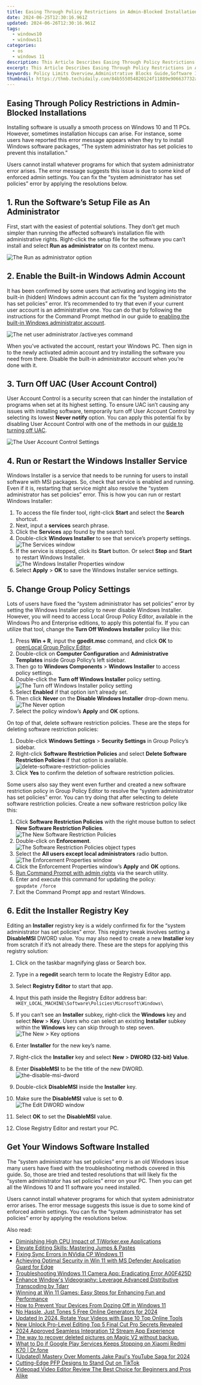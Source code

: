 ```yaml
---
title: Easing Through Policy Restrictions in Admin-Blocked Installations
date: 2024-06-25T12:30:16.961Z
updated: 2024-06-26T12:30:16.961Z
tags:
  - windows10
  - windows11
categories:
  - os
  - windows 11
description: This Article Describes Easing Through Policy Restrictions in Admin-Blocked Installations
excerpt: This Article Describes Easing Through Policy Restrictions in Admin-Blocked Installations
keywords: Policy Limits Overview,Administrative Blocks Guide,Software Installation Tips,Manage Permissions Effectively,Adapting to Admin Policies,Bypass Restrictions Efficiently,Optimizing Unblocked Settings
thumbnail: https://thmb.techidaily.com/84b555054820124f11889e906637732ab71a15523e1f3cc982eace446c58606e.jpg
---
```


## Easing Through Policy Restrictions in Admin-Blocked Installations

 Installing software is usually a smooth process on Windows 10 and 11 PCs. However, sometimes installation hiccups can arise. For instance, some users have reported this error message appears when they try to install Windows software packages, “The system administrator has set policies to prevent this installation.”

 Users cannot install whatever programs for which that system administrator error arises. The error message suggests this issue is due to some kind of enforced admin settings. You can fix the “system administrator has set policies” error by applying the resolutions below.

## 1\. Run the Software’s Setup File as An Administrator

 First, start with the easiest of potential solutions. They don’t get much simpler than running the affected software’s installation file with administrative rights. Right-click the setup file for the software you can’t install and select **Run as administrator** on its context menu.

![The Run as administrator option](https://static1.makeuseofimages.com/wordpress/wp-content/uploads/2023/07/the-run-as-administrator-option.jpg)

## 2\. Enable the Built-in Windows Admin Account

 It has been confirmed by some users that activating and logging into the built-in (hidden) Windows admin account can fix the “system administrator has set policies” error. It’s recommended to try that even if your current user account is an administrative one. You can do that by following the instructions for the Command Prompt method in our guide to [enabling the built-in Windows administrator account](https://www.makeuseof.com/windows-11-enable-disable-built-in-administrator-account/).

![The net user administrator /active:yes command](https://static1.makeuseofimages.com/wordpress/wp-content/uploads/2023/07/net-user-admin-account-command.jpg)

 When you’ve activated the account, restart your Windows PC. Then sign in to the newly activated admin account and try installing the software you need from there. Disable the built-in administrator account when you’re done with it.

## 3\. Turn Off UAC (User Account Control)

 User Account Control is a security screen that can hinder the installation of programs when set at its highest setting. To ensure UAC isn’t causing any issues with installing software, temporarily turn off User Account Control by selecting its lowest **Never notify** option. You can apply this potential fix by disabling User Account Control with one of the methods in our [guide to turning off UAC](https://www.makeuseof.com/windows-11-disable-user-account-control-prompt/).

![The User Account Control Settings](https://static1.makeuseofimages.com/wordpress/wp-content/uploads/2023/07/the-uac-settings.jpg)

## 4\. Run or Restart the Windows Installer Service

 Windows Installer is a service that needs to be running for users to install software with MSI packages. So, check that service is enabled and running. Even if it is, restarting that service might also resolve the “system administrator has set policies” error. This is how you can run or restart Windows Installer:

1. To access the file finder tool, right-click **Start** and select the **Search** shortcut.
2. Next, input a **services** search phrase.
3. Click the **Services** app found by the search tool.
4. Double-click **Windows Installer** to see that service’s property settings.  
![The Services window](https://static1.makeuseofimages.com/wordpress/wp-content/uploads/2023/07/the-services-window.jpg)
5. If the service is stopped, click its **Start** button. Or select **Stop** and **Start** to restart Windows Installer.  
![The Windows Installer Properties window](https://static1.makeuseofimages.com/wordpress/wp-content/uploads/2023/07/the-windows-installer-properties-service-window.jpg)
6. Select **Apply** \> **OK** to save the Windows Installer service settings.

## 5\. Change Group Policy Settings

 Lots of users have fixed the “system administrator has set policies” error by setting the Windows Installer policy to never disable Windows Installer. However, you will need to access Local Group Policy Editor, available in the Windows Pro and Enterprise editions, to apply this potential fix. If you can utilize that tool, change the **Turn Off Windows Installer** policy like this:

1. Press **Win + R**, input the **gpedit.msc** command, and click **OK** to [openLocal Group Policy Editor](https://www.makeuseof.com/windows-11-open-local-group-policy-editor/).
2. Double-click on **Computer Configuration** and **Administrative Templates** inside Group Policy’s left sidebar.
3. Then go to **Windows Components** \> **Windows Installer** to access policy settings.
4. Double-click the **Turn off Windows Installer** policy setting.  
![The Turn off Windows Installer policy setting](https://static1.makeuseofimages.com/wordpress/wp-content/uploads/2023/07/windows-installer-policy-settings.jpg)
5. Select **Enabled** if that option isn’t already set.
6. Then click **Never** on the **Disable Windows Installer** drop-down menu.  
![The Never option](https://static1.makeuseofimages.com/wordpress/wp-content/uploads/2023/07/the-never-option.jpg)
7. Select the policy window’s **Apply** and **OK** options.

 On top of that, delete software restriction policies. These are the steps for deleting software restriction policies:

1. Double-click **Windows Settings** \> **Security Settings** in Group Policy’s sidebar.
2. Right-click **Software Restriction Policies** and select **Delete Software Restriction Policies** if that option is available.  
![delete-software-restriction-policies](https://static1.makeuseofimages.com/wordpress/wp-content/uploads/2023/07/delete-software-restriction-policies.jpg)
3. Click **Yes** to confirm the deletion of software restriction policies.

 Some users also say they went even further and created a new software restriction policy in Group Policy Editor to resolve the “system administrator has set policies” error. You can try doing that after selecting to delete software restriction policies. Create a new software restriction policy like this:

1. Click **Software Restriction Policies** with the right mouse button to select **New Software Restriction Policies**.  
![The New Software Restriction Policies](https://static1.makeuseofimages.com/wordpress/wp-content/uploads/2023/07/new-software-restriction-policies.jpg)
2. Double-click on **Enforcement**.  
![The Software Restriction Policies object types](https://static1.makeuseofimages.com/wordpress/wp-content/uploads/2023/07/the-enforcement-option.jpg)
3. Select the **All users except local administrators** radio button.  
![The Enforcement Properties window](https://static1.makeuseofimages.com/wordpress/wp-content/uploads/2023/07/the-enforcement-properties-window.jpg)
4. Click the Enforcement Properties window’s **Apply** and **OK** options.
5. [Run Command Prompt with admin rights](https://www.makeuseof.com/windows-run-command-prompt-admin/#:~:text=Press%20the%20Win%20%2B%20R%20on,Command%20Prompt%20with%20administrative%20privileges.) via the search utility.
6. Enter and execute this command for updating the policy:  
`gpupdate /force`
7. Exit the Command Prompt app and restart Windows.

## 6\. Edit the Installer Registry Key

 Editing an **Installer** registry key is a widely confirmed fix for the “system administrator has set policies” error. This registry tweak involves setting a **DisableMSI** DWORD value. You may also need to create a new **Installer** key from scratch if it’s not already there. These are the steps for applying this registry solution:

1. Click on the taskbar magnifying glass or Search box.
2. Type in a **regedit** search term to locate the Registry Editor app.
3. Select **Registry Editor** to start that app.
4. Input this path inside the Registry Editor address bar:  
`HKEY_LOCAL_MACHINE\Software\Policies\Microsoft\Windows\`
5. If you can’t see an **Installer** subkey, right-click the **Windows** key and select **New** \> **Key**. Users who can select an existing **Installer** subkey within the **Windows** key can skip through to step seven.  
![The New > Key options](https://static1.makeuseofimages.com/wordpress/wp-content/uploads/2023/07/the-new-key-options.jpg)

1. Enter **Installer** for the new key’s name.
2. Right-click the **Installer** key and select **New** \> **DWORD (32-bit) Value**.
3. Enter **DisableMSI** to be the title of the new DWORD.  
![the-disable-msi-dword](https://static1.makeuseofimages.com/wordpress/wp-content/uploads/2023/07/the-disable-msi-dword.jpg)
4. Double-click **DisableMSI** inside the **Installer** key.
5. Make sure the **DisableMSI** value is set to **0**.  
![The Edit DWORD window](https://static1.makeuseofimages.com/wordpress/wp-content/uploads/2023/07/the-edit-dword-window.jpg)
6. Select **OK** to set the **DisableMSI** value.
7. Close Registry Editor and restart your PC.

## Get Your Windows Software Installed

 The “system administrator has set policies” error is an old Windows issue many users have fixed with the troubleshooting methods covered in this guide. So, those are tried and tested resolutions that will likely fix the “system administrator has set policies” error on your PC. Then you can get all the Windows 10 and 11 software you need installed.

 Users cannot install whatever programs for which that system administrator error arises. The error message suggests this issue is due to some kind of enforced admin settings. You can fix the “system administrator has set policies” error by applying the resolutions below.

<span class="atpl-alsoreadstyle">Also read:</span>
<div><ul>
<li><a href="https://windows11.techidaily.com/diminishing-high-cpu-impact-of-tiworkerexe-applications/"><u>Diminishing High CPU Impact of TiWorker.exe Applications</u></a></li>
<li><a href="https://windows11.techidaily.com/elevate-editing-skills-mastering-jumps-and-pastes/"><u>Elevate Editing Skills: Mastering Jumps & Pastes</u></a></li>
<li><a href="https://windows11.techidaily.com/fixing-sync-errors-in-nvidia-cp-windows-11/"><u>Fixing Sync Errors in NVidia CP Windows 11</u></a></li>
<li><a href="https://windows11.techidaily.com/achieving-optimal-security-in-win-11-with-ms-defender-application-guard-for-edge/"><u>Achieving Optimal Security in Win 11 with MS Defender Application Guard for Edge</u></a></li>
<li><a href="https://windows11.techidaily.com/troubleshooting-windows-11-camera-app-eradicating-error-a00f425d/"><u>Troubleshooting Windows 11 Camera App: Eradicating Error A00F425D</u></a></li>
<li><a href="https://windows11.techidaily.com/enhance-windows-videography-leverage-advanced-distributive-transcoding-by-tdarr/"><u>Enhance Window's Videography: Leverage Advanced Distributive Transcoding by Tdarr</u></a></li>
<li><a href="https://windows11.techidaily.com/winning-at-win-11-games-easy-steps-for-enhancing-fun-and-performance/"><u>Winning at Win 11 Games: Easy Steps for Enhancing Fun and Performance</u></a></li>
<li><a href="https://windows11.techidaily.com/how-to-prevent-your-devices-from-dozing-off-in-windows-11/"><u>How to Prevent Your Devices From Dozing Off in Windows 11</u></a></li>
<li><a href="https://ai-driven-video-production.techidaily.com/no-hassle-just-tones-5-free-online-generators-for-2024/"><u>No Hassle, Just Tones 5 Free Online Generators for 2024</u></a></li>
<li><a href="https://smart-video-creator.techidaily.com/updated-in-2024-rotate-your-videos-with-ease-10-top-online-tools/"><u>Updated In 2024, Rotate Your Videos with Ease 10 Top Online Tools</u></a></li>
<li><a href="https://smart-video-creator.techidaily.com/new-unlock-pro-level-editing-top-5-final-cut-pro-secrets-revealed/"><u>New Unlock Pro-Level Editing Top 5 Final Cut Pro Secrets Revealed</u></a></li>
<li><a href="https://vp-tips.techidaily.com/2024-approved-seamless-integration-12-stream-app-experience/"><u>2024 Approved  Seamless Integration  12 Stream App Experience</u></a></li>
<li><a href="https://techidaily.com/the-way-to-recover-deleted-pictures-on-magic-v2-without-backup-by-fonelab-android-recover-pictures/"><u>The way to recover deleted pictures on Magic V2 without backup.</u></a></li>
<li><a href="https://howto.techidaily.com/what-to-do-if-google-play-services-keeps-stopping-on-xiaomi-redmi-k70-drfone-by-drfone-fix-android-problems-fix-android-problems/"><u>What to Do if Google Play Services Keeps Stopping on Xiaomi Redmi K70 | Dr.fone</u></a></li>
<li><a href="https://youtube-web.techidaily.com/ed-mastery-over-moments-jake-pauls-youtube-saga-for-2024/"><u>[Updated] Mastery Over Moments  Jake Paul's YouTube Saga for 2024</u></a></li>
<li><a href="https://tiktok-clips.techidaily.com/cutting-edge-pfp-designs-to-stand-out-on-tiktok/"><u>Cutting-Edge PFP Designs to Stand Out on TikTok</u></a></li>
<li><a href="https://ai-vdieo-software.techidaily.com/videopad-video-editor-review-the-best-choice-for-beginners-and-pros-alike/"><u>Videopad Video Editor Review The Best Choice for Beginners and Pros Alike</u></a></li>
</ul></div>

<ins class="adsbygoogle"
      style="display:block"
      data-ad-client="ca-pub-7571918770474297"
      data-ad-slot="8358498916"
      data-ad-format="auto"
      data-full-width-responsive="true"></ins>